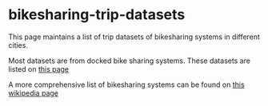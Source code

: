 # bikesharing-trip-datasets

This page maintains a list of trip datasets of bikesharing systems in different cities.

Most datasets are from docked bike sharing systems. These datasets are listed on <a href="../docked.md"> this page </a>

A more comprehensive list of bikesharing systems can be found on <a href="https://en.wikipedia.org/wiki/List_of_bicycle-sharing_systems"> this wikipedia page </a>
